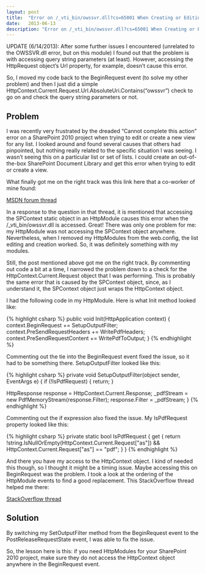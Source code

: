 ```yaml
---
layout: post
title:  "Error on /_vti_bin/owssvr.dll?cs=65001 When Creating or Editing a SharePoint List View"
date:   2013-06-13
description: "Error on /_vti_bin/owssvr.dll?cs=65001 When Creating or Editing a SharePoint List View"
---
```


  UPDATE (6/14/2013):
  After some further issues I encountered (unrelated to the OWSSVR.dll error, but on this module) I found out that the problem is with accessing query string parameters (at least). However, accessing the HttpRequest object’s Url property, for example, doesn’t cause this error.

  So, I moved my code back to the BeginRequest event (to solve my other problem) and then I just did a simple HttpContext.Current.Request.Url.AbsoluteUri.Contains(“owssvr”) check to go on and check the query string parameters or not.

## Problem
I was recently very frustrated by the dreaded “Cannot complete this action” error on a SharePoint 2010 project when trying to edit or create a new view for any list.  I looked around and found several causes that others had pinpointed, but nothing really related to the specific situation I was seeing.  I wasn’t seeing this on a particular list or set of lists.  I could create an out-of-the-box SharePoint Document Library and get this error when trying to edit or create a view.

What finally got me on the right track was this link here that a co-worker of mine found:

[MSDN forum thread](http://social.msdn.microsoft.com/Forums/en-US/sharepointdevelopmentprevious/thread/ea0b1380-480f-4b2e-afde-77ed06995bb0)

In a response to the question in that thread, it is mentioned that accessing the SPContext static object in an HttpModule causes this error when the /_vti_bin/owssvr.dll is accessed.  Great!  There was only one problem for me: my HttpModule was not accessing the SPContext object anywhere. Nevertheless, when I removed my HttpModules from the web.config, the list editing and creation worked.  So, it was definitely something with my modules.

Still, the post mentioned above got me on the right track.  By commenting out code a bit at a time, I narrowed the problem down to a check for the HttpContext.Current.Request object that I was performing.  This is probably the same error that is caused by the SPContext object, since, as I understand it, the SPContext object just wraps the HttpContext object.

I had the following code in my HttpModule.  Here is what Init method looked like:

{% highlight csharp %}
public void Init(HttpApplication context)
{
  context.BeginRequest += SetupOutputFilter;
  context.PreSendRequestHeaders += WritePdfHeaders;
  context.PreSendRequestContent += WritePdfToOutput;
}
{% endhighlight %}

Commenting out the tie into the BeginRequest event fixed the issue, so it had to be something there. SetupOutputFilter looked like this:

{% highlight csharp %}
private void SetupOutputFilter(object sender, EventArgs e)
{
  if (!IsPdfRequest)
  {
    return;
  }

  HttpResponse response = HttpContext.Current.Response;
  _pdfStream = new PdfMemoryStream(response.Filter);
  response.Filter = _pdfStream;
}
{% endhighlight %}

Commenting out the if expression also fixed the issue. My IsPdfRequest property looked like this:

{% highlight csharp %}
private static bool IsPdfRequest
{
  get
  {
    return !string.IsNullOrEmpty(HttpContext.Current.Request["as"])
          && HttpContext.Current.Request["as"] == "pdf";
  }
}
{% endhighlight %}

And there you have my access to the HttpContext object. I kind of needed this though, so I thought it might be a timing issue. Maybe accessing this on BeginRequest was the problem. I took a look at the ordering of the HttpModule events to find a good replacement. This StackOverflow thread helped me there:

[StackOverflow thread](http://stackoverflow.com/questions/441421/httpmodule-event-execution-order)

## Solution

By switching my SetOutputFilter method from the BeginRequest event to the PostReleaseRequestState event, I was able to fix the issue.

So, the lesson here is this: if you need HttpModules for your SharePoint 2010 project, make sure they do not access the HttpContext object anywhere in the BeginRequest event.
